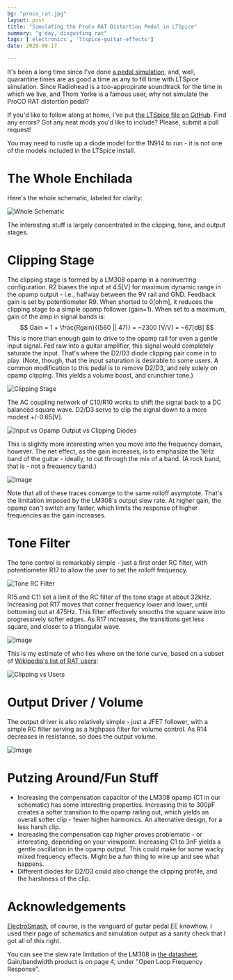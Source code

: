 ```yaml
---
bg: "proco_rat.jpg"
layout: post
title: "Simulating the ProCo RAT Distortion Pedal in LTSpice"
summary: "g'day, disgusting rat"
tags: ['electronics', 'ltspice-guitar-effects']
date: 2020-09-17

---
```


It's been a long time since I've done [a pedal simulation](http://cushychicken.github.io/posts/ltspice-tube-screamer/), and, well, quarantine times are as good a 
time as any to fill time with LTSpice simulation. Since Radiohead is a too-appropirate soundtrack for 
the time in which we live, and Thom Yorke is a famous user, why not simulate the ProCO RAT distortion 
pedal? 

If you'd like to follow along at home, I've put [the LTSpice file on GitHub](https://github.com/Cushychicken/ltspice-guitar-pedals/tree/master/proco-rat-distortion). Find any errors? Got any neat mods you'd like to include? Please, submit a pull request!

You may need to rustle up a diode model for the 1N914 to run - it is not one of the models included 
in the LTSpice install. 

# The Whole Enchilada

Here's the whole schematic, labeled for clarity:

![Whole Schematic](..\assets\images\proco_rat_whole_schematic)

The interesting stuff is largely concentrated in the clipping, tone, and output stages.

# Clipping Stage

The clipping stage is formed by a LM308 opamp in a noninverting configuration. 
R2 biases the input at 4.5[V] for maximum dynamic range in the opamp output - i.e., halfway between 
the 9V rail and GND. Feedback gain is set by potentiometer R9. When shorted to 0[ohm], it reduces 
the clipping stage to a simple opamp follower (gain=1). When set to a maximum, gain of the amp in 
signal bands is:
$$
Gain = 1 + \frac{Rgain}{(560 || 47)} = ~2300 [V/V] = ~67[dB]
$$
This is more than enough gain to drive to the opamp rail for even a gentle input signal. Fed raw into 
a guitar amplifier, this signal would completely saturate the input. That's where the D2/D3 diode clipping pair come in to play. (Note, though, that the input saturation is desirable to some users. A common modification to this pedal is to remove D2/D3, and rely solely on opamp clipping. This yields a volume boost, and crunchier tone.)

![Clipping Stage](..\assets\images\Image-1600433482578.png)

The AC coupling network of C10/R10 works to shift the signal back to a DC balanced square wave. D2/D3 serve to clip the signal down to a more modest +/-0.65[V].

 ![Input vs Opamp Output vs Clipping Diodes](../assets/images/Image-1600433524694.png)

This is slightly more interesting when you move into the frequency domain, however. The net effect, as the gain increases, is to emphasize the 1kHz band of the guitar - ideally, to cut through the mix of a band. (A rock band, that is - not a frequency band.)

![Image](../assets/images/Image-1600433598206.png)

Note that all of these traces converge to the same rolloff asymptote. That's the limitation imposed by the LM308's output slew rate. At higher gain, the opamp can't switch any faster, which limits the response of higher frequencies as the gain increases.

# Tone Filter

The tone control is remarkably simple - just a first order RC filter, with potentiometer R17 to allow the 
user to set the rolloff frequency. 

![Tone RC Filter](../assets/images/Image-1600433644991.png)

R15 and C11 set a limit of the RC filter of the tone stage at about 32kHz. Increasing pot R17 moves that corner frequency lower and lower, until bottoming out at 475Hz. This filter effectively smooths the square wave into progressively softer edges. As R17 increases, the transitions get less square, and closer to a triangular wave. 

![Image](../assets/images/Image-1600433664315.png)

This is my estimate of who lies where on the tone curve, based on a subset of [Wikipedia's list of RAT users](https://en.wikipedia.org/wiki/Pro_Co_RAT#Notable_users):

![Clipping vs Users](../assets/images/Image-1600433692230.png)

# Output Driver / Volume

The output driver is also relatively simple - just a JFET follower, with a simple RC filter serving as a 
highpass filter for volume control. As R14 decreases in resistance, so does the output volume.

![Image](../assets/images/Image-1600433718430.png)

# Putzing Around/Fun Stuff
* Increasing the compensation capacitor of the LM308 opamp (C1 in our schematic) has some interesting properties. Increasing this to 300pF creates a softer transition to the opamp railing out, which yields an overall softer clip - fewer higher harmonics. An alternative design, for a less harsh clip. 
* Increasing the compensation cap higher proves problematic - or interesting, depending on your 
viewpoint. Increasing C1 to 3nF yields a gentle oscillation in the opamp output. This could make for some wacky mixed frequency effects. Might be a fun thing to wire up and see what happens. 
* Different diodes for D2/D3 could also change the clipping profile, and the harshness of the clip. 

# Acknowledgements

[ElectroSmash](https://www.electrosmash.com/proco-rat), of course, is the vanguard of guitar pedal EE knowhow. I used their page of schematics and simulation output as a sanity check that I got all of this right. 

You can see the slew rate limitation of the LM308 in [the datasheet](https://www.analog.com/media/en/technical-documentation/data-sheets/lt0108.pdf). Gain/bandwidth product is on page 4, under "Open Loop Frequency Response".
